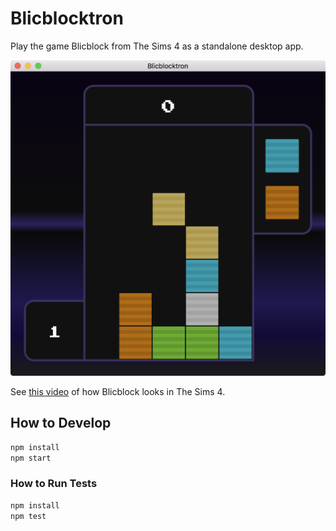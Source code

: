 # Blicblocktron

Play the game Blicblock from The Sims 4 as a standalone desktop app.

![Screenshot 1](https://raw.githubusercontent.com/cheshire137/blicblocktron/master/screenshot1.png)

See [this video](https://www.youtube.com/watch?v=NEiNfe6uaso) of how
Blicblock looks in The Sims 4.

## How to Develop

```bash
npm install
npm start
```

### How to Run Tests

```bash
npm install
npm test
```
